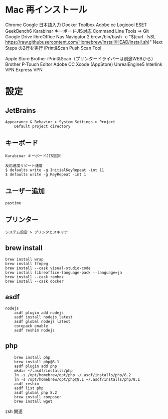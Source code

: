 # Mac 再インストール
Chrome
Google 日本語入力
Docker
Toolbox
Adobe cc
Logicool
ESET
GeekBench6
Karabinar キーボードJIS対応
Command Line Tools => Git
Google Drive
libreOffice
Nas Navigator 2
brew
	/bin/bash -c "$(curl -fsSL https://raw.githubusercontent.com/Homebrew/install/HEAD/install.sh)"
	Next Steps の2行を実行
iPrint&Scan Push Scan Tool

Apple Store
	Brother iPrint&Scan（プリンタードライバーは別途WEBから）
	Brother P-Touch Editor
Adobe CC
Xcode (AppStore)
UnrealEngine5
Interlink VPN
Express VPN



# 設定
## JetBrains
	Appearance & Behavior > System Settings > Project
		Default project directory
## キーボード
	Karabinar キーボードJIS選択

	反応速度リピート速度
	$ defaults write -g InitialKeyRepeat -int 11
	$ defaults write -g KeyRepeat -int 1

## ユーザー追加
	pastime

## プリンター
	システム設定 > プリンタとスキャナ

## brew install
	brew install wrap
	brew install ffmpeg
	brew install --cask visual-studio-code
	brew install libreoffice-language-pack --language=ja
	brew install --cask rambox
	brew install --cask docker

## asdf 
	nodejs
		asdf plugin add nodejs
		asdf install nodejs latest
		asdf global nodejs latest
		corepack enable
		asdf reshim nodejs

## php
		brew install php
		brew install php@8.1
		asdf plugin add php
		mkdir ~/.asdf/installs/php
		ln -s /opt/homebrew/opt/php ~/.asdf/installs/php/8.2
		ln -s /opt/homebrew/opt/php@8.1 ~/.asdf/installs/php/8.1
		asdf reshim
		asdf list php
		asdf global php 8.2
		brew install composer
		brew install wget

zsh 関連
